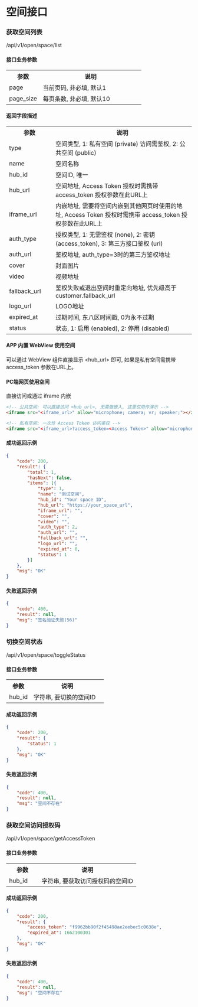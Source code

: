 # 空间接口

### 获取空间列表
/api/v1/open/space/list

#### 接口业务参数
<table width="100%">
    <tr>
      <th width="25%">参数</th>
      <th>说明</th>
    </tr>
    <tr>
      <td>page</td>
      <td>当前页码, 非必填, 默认1</td>
    </tr>
    <tr>
      <td>page_size</td>
      <td>每页条数, 非必填, 默认10</td>
    </tr>
</table>

#### 返回字段描述
<table width="100%">
    <tr>
      <th width="25%">参数</th>
      <th>说明</th>
    </tr>
    <tr>
      <td>type</td>
      <td>空间类型, 1: 私有空间 (private) 访问需鉴权, 2: 公共空间 (public)</td>
    </tr>
    <tr>
      <td>name</td>
      <td>空间名称</td>
    </tr>
    <tr>
      <td>hub_id</td>
      <td>空间ID, 唯一</td>
    </tr>
    <tr>
      <td>hub_url</td>
      <td>空间地址, Access Token 授权时需携带 access_token 授权参数在此URL上</td>
    </tr>
    <tr>
      <td>iframe_url</td>
      <td>内嵌地址, 需要将空间内嵌到其他网页时使用的地址, Access Token 授权时需携带 access_token 授权参数在此URL上</td>
    </tr>
    <tr>
      <td>auth_type</td>
      <td>授权类型, 1: 无需鉴权 (none), 2: 密钥 (access_token), 3: 第三方接口鉴权 (url)</td>
    </tr>
    <tr>
      <td>auth_url</td>
      <td>鉴权地址, auth_type=3时的第三方鉴权地址</td>
    </tr>
    <tr>
      <td>cover</td>
      <td>封面图片</td>
    </tr>
    <tr>
      <td>video</td>
      <td>视频地址</td>
    </tr>
    <tr>
      <td>fallback_url</td>
      <td>鉴权失败或退出空间时重定向地址, 优先级高于 customer.fallback_url</td>
    </tr>
    <tr>
      <td>logo_url</td>
      <td>LOGO地址</td>
    </tr>
    <tr>
      <td>expired_at</td>
      <td>过期时间, 东八区时间戳, 0为永不过期</td>
    </tr>
    <tr>
      <td>status</td>
      <td>状态, 1: 启用 (enabled), 2: 停用 (disabled)</td>
    </tr>
</table>

#### APP 内置 WebView 使用空间

可以通过 WebView 组件直接显示 <hub_url> 即可, 如果是私有空间需携带 access_token 参数在URL上。

#### PC端网页使用空间

直接访问或通过 iframe 内嵌

```html
<!-- 公共空间: 可以直接访问 <hub_url>, 无需做嵌入, 这里仅用作演示 -->
<iframe src="<iframe_url>" allow="microphone; camera; vr; speaker;"></iframe>

<!-- 私有空间: 一次性 Access Token 访问鉴权 -->
<iframe src="<iframe_url>?access_token=<Access Token>" allow="microphone; camera; vr; speaker;"></iframe>
```

#### 成功返回示例

```json
{
    "code": 200,
    "result": {
        "total": 1,
        "hasNext": false,
        "items": [{
            "type": 1,
            "name": "测试空间",
            "hub_id": "Your space ID",
            "hub_url": "https://your_space_url",
            "iframe_url": "",
            "cover": "",
            "video": "",
            "auth_type": 2,
            "auth_url": "",
            "fallback_url": "",
            "logo_url": "",
            "expired_at": 0,
            "status": 1
        }]
    },
    "msg": "OK"
}
```

#### 失败返回示例

```json
{
    "code": 400,
    "result": null,
    "msg": "签名验证失败(56)"
}
```

### 切换空间状态
/api/v1/open/space/toggleStatus

#### 接口业务参数
<table width="100%">
    <tr>
      <th width="25%">参数</th>
      <th>说明</th>
    </tr>
    <tr>
      <td>hub_id</td>
      <td>字符串, 要切换的空间ID</td>
    </tr>
</table>

#### 成功返回示例

```json
{
    "code": 200,
    "result": {
        "status": 1
    },
    "msg": "OK"
}
```

#### 失败返回示例
```json
{
    "code": 400,
    "result": null,
    "msg": "空间不存在"
}
```

### 获取空间访问授权码
/api/v1/open/space/getAccessToken

#### 接口业务参数
<table width="100%">
    <tr>
      <th width="25%">参数</th>
      <th>说明</th>
    </tr>
    <tr>
      <td>hub_id</td>
      <td>字符串, 要获取访问授权码的空间ID</td>
    </tr>
</table>

#### 成功返回示例

```json
{
    "code": 200,
    "result": {
        "access_token": "f9962bb90f2f45498ae2eebec5c0638e",
        "expired_at": 1662100301
    },
    "msg": "OK"
}
```

#### 失败返回示例
```json
{
    "code": 400,
    "result": null,
    "msg": "空间不存在"
}
```
